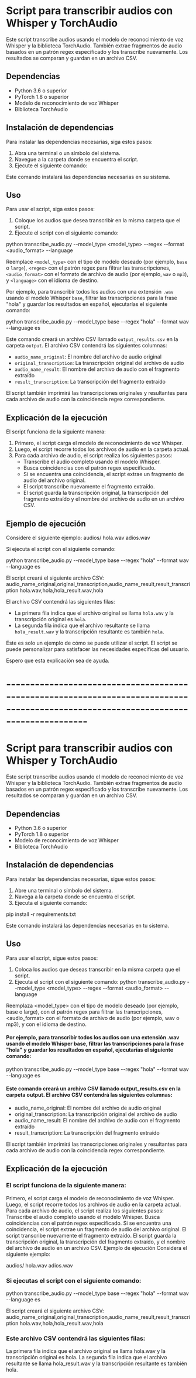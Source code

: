 # Script para transcribir audios con Whisper y TorchAudio

Este script transcribe audios usando el modelo de reconocimiento de voz Whisper y la biblioteca TorchAudio. También extrae fragmentos de audio basados en un patrón regex especificado y los transcribe nuevamente. Los resultados se comparan y guardan en un archivo CSV.

## Dependencias

* Python 3.6 o superior
* PyTorch 1.8 o superior
* Modelo de reconocimiento de voz Whisper
* Biblioteca TorchAudio

## Instalación de dependencias

Para instalar las dependencias necesarias, siga estos pasos:

1. Abra una terminal o un símbolo del sistema.
2. Navegue a la carpeta donde se encuentra el script.
3. Ejecute el siguiente comando:


Este comando instalará las dependencias necesarias en su sistema.

## Uso

Para usar el script, siga estos pasos:

1. Coloque los audios que desea transcribir en la misma carpeta que el script.
2. Ejecute el script con el siguiente comando:


python transcribe_audio.py --model_type <model_type> --regex <regex> --format <audio_format> --language <language>


Reemplace `<model_type>` con el tipo de modelo deseado (por ejemplo, `base` o `large`), `<regex>` con el patrón regex para filtrar las transcripciones,
 `<audio_format>` con el formato de archivo de audio (por ejemplo, `wav` o `mp3`), y `<language>` con el idioma de destino.

Por ejemplo, para transcribir todos los audios con una extensión `.wav` usando el modelo Whisper `base`,
 filtrar las transcripciones para la frase "hola" y guardar los resultados en español, ejecutarías el siguiente comando:

python transcribe_audio.py --model_type base --regex "hola" --format wav --language es



Este comando creará un archivo CSV llamado `output_results.csv` en la carpeta `output`. El archivo CSV contendrá las siguientes columnas:

* `audio_name_original`: El nombre del archivo de audio original
* `original_transcription`: La transcripción original del archivo de audio
* `audio_name_result`: El nombre del archivo de audio con el fragmento extraído
* `result_transcription`: La transcripción del fragmento extraído

El script también imprimirá las transcripciones originales y resultantes para cada archivo de audio con la coincidencia regex correspondiente.

## Explicación de la ejecución

El script funciona de la siguiente manera:

1. Primero, el script carga el modelo de reconocimiento de voz Whisper.
2. Luego, el script recorre todos los archivos de audio en la carpeta actual.
3. Para cada archivo de audio, el script realiza los siguientes pasos:
    * Transcribe el audio completo usando el modelo Whisper.
    * Busca coincidencias con el patrón regex especificado.
    * Si se encuentra una coincidencia, el script extrae un fragmento de audio del archivo original.
    * El script transcribe nuevamente el fragmento extraído.
    * El script guarda la transcripción original, la transcripción del fragmento extraído y el nombre del archivo de audio en un archivo CSV.

## Ejemplo de ejecución

Considere el siguiente ejemplo:
audios/
hola.wav
adios.wav

Si ejecuta el script con el siguiente comando:

python transcribe_audio.py --model_type base --regex "hola" --format wav --language es

El script creará el siguiente archivo CSV:
audio_name_original,original_transcription,audio_name_result,result_transcription
hola.wav,hola,hola_result.wav,hola



El archivo CSV contendrá las siguientes filas:

* La primera fila indica que el archivo original se llama `hola.wav` y la transcripción original es `hola`.
* La segunda fila indica que el archivo resultante se llama `hola_result.wav` y la transcripción resultante es también `hola`.

Este es solo un ejemplo de cómo se puede utilizar el script. El script se puede personalizar para satisfacer las necesidades específicas del usuario.

Espero que esta explicación sea de ayuda.


# -----------------------------------------------------------------------------------------------------------------------------------



# Script para transcribir audios con Whisper y TorchAudio

Este script transcribe audios usando el modelo de reconocimiento de voz Whisper y la biblioteca TorchAudio. También extrae fragmentos de audio basados en un patrón regex especificado y los transcribe nuevamente. Los resultados se comparan y guardan en un archivo CSV.

## Dependencias

* Python 3.6 o superior
* PyTorch 1.8 o superior
* Modelo de reconocimiento de voz Whisper
* Biblioteca TorchAudio

## Instalación de dependencias

Para instalar las dependencias necesarias, sigue estos pasos:

1. Abre una terminal o símbolo del sistema.
2. Navega a la carpeta donde se encuentra el script.
3. Ejecuta el siguiente comando:

pip install -r requirements.txt


Este comando instalará las dependencias necesarias en tu sistema.

## Uso

Para usar el script, sigue estos pasos:

1. Coloca los audios que deseas transcribir en la misma carpeta que el script.
2. Ejecuta el script con el siguiente comando:
python transcribe_audio.py --model_type <model_type> --regex <regex> --format <audio_format> --language <language>

Reemplaza <model_type> con el tipo de modelo deseado (por ejemplo, base o large), <regex> con el patrón regex para filtrar las transcripciones, <audio_format> con el formato de archivo de audio (por ejemplo, wav o mp3), y <language> con el idioma de destino.

#### Por ejemplo, para transcribir todos los audios con una extensión .wav usando el modelo Whisper base, filtrar las transcripciones para la frase "hola" y guardar los resultados en español, ejecutarías el siguiente comando:

python transcribe_audio.py --model_type base --regex "hola" --format wav --language es

#### Este comando creará un archivo CSV llamado output_results.csv en la carpeta output. El archivo CSV contendrá las siguientes columnas:

* audio_name_original: El nombre del archivo de audio original
* original_transcription: La transcripción original del archivo de audio
* audio_name_result: El nombre del archivo de audio con el fragmento extraído
* result_transcription: La transcripción del fragmento extraído

El script también imprimirá las transcripciones originales y resultantes para cada archivo de audio con la coincidencia regex correspondiente.

## Explicación de la ejecución
### El script funciona de la siguiente manera:

Primero, el script carga el modelo de reconocimiento de voz Whisper.
Luego, el script recorre todos los archivos de audio en la carpeta actual.
Para cada archivo de audio, el script realiza los siguientes pasos:
Transcribe el audio completo usando el modelo Whisper.
Busca coincidencias con el patrón regex especificado.
Si se encuentra una coincidencia, el script extrae un fragmento de audio del archivo original.
El script transcribe nuevamente el fragmento extraído.
El script guarda la transcripción original, la transcripción del fragmento extraído, y el nombre del archivo de audio en un archivo CSV.
Ejemplo de ejecución
Considera el siguiente ejemplo:

audios/
hola.wav
adios.wav

### Si ejecutas el script con el siguiente comando:
python transcribe_audio.py --model_type base --regex "hola" --format wav --language es

El script creará el siguiente archivo CSV:
audio_name_original,original_transcription,audio_name_result,result_transcription
hola.wav,hola,hola_result.wav,hola

### Este archivo CSV contendrá las siguientes filas:

La primera fila indica que el archivo original se llama hola.wav y la transcripción original es hola.
La segunda fila indica que el archivo resultante se llama hola_result.wav y la transcripción resultante es también hola.










